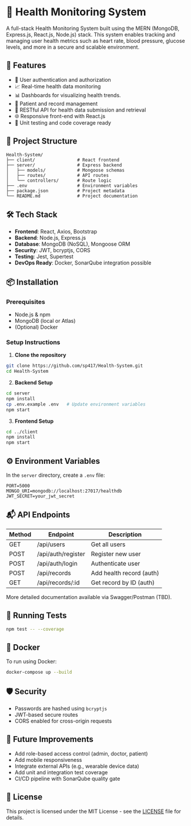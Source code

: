# 🏥 Health Monitoring System

A full-stack Health Monitoring System built using the MERN (MongoDB, Express.js, React.js, Node.js) stack. This system enables tracking and managing user health metrics such as heart rate, blood pressure, glucose levels, and more in a secure and scalable environment.

## 🚀 Features

- 🔐 User authentication and authorization
- 📈 Real-time health data monitoring
- 📊 Dashboards for visualizing health trends.
- 🧾 Patient and record management
- 📡 RESTful API for health data submission and retrieval
- 🌐 Responsive front-end with React.js
- 🧪 Unit testing and code coverage ready

## 📁 Project Structure

```
Health-System/
├── client/                # React frontend
├── server/                # Express backend
│   ├── models/            # Mongoose schemas
│   ├── routes/            # API routes
│   └── controllers/       # Route logic
├── .env                   # Environment variables
├── package.json           # Project metadata
└── README.md              # Project documentation
```

## 🛠️ Tech Stack

- **Frontend**: React, Axios, Bootstrap
- **Backend**: Node.js, Express.js
- **Database**: MongoDB (NoSQL), Mongoose ORM
- **Security**: JWT, bcryptjs, CORS
- **Testing**: Jest, Supertest
- **DevOps Ready**: Docker, SonarQube integration possible

## 📦 Installation

### Prerequisites
- Node.js & npm
- MongoDB (local or Atlas)
- (Optional) Docker

### Setup Instructions

1. **Clone the repository**
```bash
git clone https://github.com/sp417/Health-System.git
cd Health-System
```

2. **Backend Setup**
```bash
cd server
npm install
cp .env.example .env   # Update environment variables
npm start
```

3. **Frontend Setup**
```bash
cd ../client
npm install
npm start
```

## ⚙️ Environment Variables

In the `server` directory, create a `.env` file:
```env
PORT=5000
MONGO_URI=mongodb://localhost:27017/healthdb
JWT_SECRET=your_jwt_secret
```

## 📬 API Endpoints

| Method | Endpoint             | Description                  |
|--------|----------------------|------------------------------|
| GET    | /api/users           | Get all users                |
| POST   | /api/auth/register   | Register new user            |
| POST   | /api/auth/login      | Authenticate user            |
| POST   | /api/records         | Add health record (auth)     |
| GET    | /api/records/:id     | Get record by ID (auth)      |

More detailed documentation available via Swagger/Postman (TBD).

## 🧪 Running Tests

```bash
npm test -- --coverage
```

## 🐳 Docker

To run using Docker:
```bash
docker-compose up --build
```

## 🛡️ Security

- Passwords are hashed using `bcryptjs`
- JWT-based secure routes
- CORS enabled for cross-origin requests

## 📌 Future Improvements

- Add role-based access control (admin, doctor, patient)
- Add mobile responsiveness
- Integrate external APIs (e.g., wearable device data)
- Add unit and integration test coverage
- CI/CD pipeline with SonarQube quality gate

## 📄 License

This project is licensed under the MIT License - see the [LICENSE](LICENSE) file for details.
